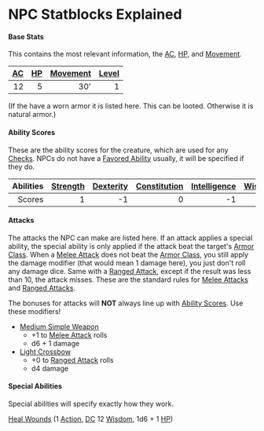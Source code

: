 # NPC Statblocks Explained

#### Base Stats
This contains the most relevant information, the [AC](../../../Player%20Characters/Derived%20Statistics/Armor%20Class.md), [HP](../../../Player%20Characters/Derived%20Statistics/Health%20Points.md), and [Movement](../../Game%20Procedures/Movement.md).

| [AC](../../../Player%20Characters/Derived%20Statistics/Armor%20Class.md) | [HP](../../../Player%20Characters/Derived%20Statistics/Health%20Points.md) | [Movement](../../../Game%20Procedures/Movement.md) | [Level](../../../Player%20Characters/Derived%20Statistics/Level.md) |
| -----------------------------------------------------------------------: | -------------------------------------------------------------------------: | -------------------------------------------------: | ------------------------------------------------------------------: |
|                                                                       12 |                                                                          5 |                                                30' |                                                                   1 |
(If the have a worn armor it is listed here. This can be looted. Otherwise it is natural armor.)
#### Ability Scores
These are the ability scores for the creature, which are used for any [Checks](../../Game%20Procedures/Check.md). NPCs do not have a [Favored Ability](../../Player%20Characters/Favored%20Ability.md) usually, it will be specified if they do.

| Abilities | [Strength](../../../Player%20Characters/Chosen%20Statistics/Strength.md) | [Dexterity](../../../Player%20Characters/Chosen%20Statistics/Dexterity.md) | [Constitution](../../../Player%20Characters/Chosen%20Statistics/Constitution.md) | [Intelligence](../../../Player%20Characters/Chosen%20Statistics/Intelligence.md) | [Wisdom](../../../Player%20Characters/Chosen%20Statistics/Wisdom.md)<br> | [Charisma](../../../Player%20Characters/Chosen%20Statistics/Charisma.md)<br> |
| --------: | -----------------------------------------------------------------------: | -------------------------------------------------------------------------: | -------------------------------------------------------------------------------: | -------------------------------------------------------------------------------: | -----------------------------------------------------------------------: | ---------------------------------------------------------------------------: |
|    Scores |                                                                        1 |                                                                         -1 |                                                                                0 |                                                                               -1 |                                                                        2 |                                                                            0 |
#### Attacks
The attacks the NPC can make are listed here. If an attack applies a special ability, the special ability is only applied if the attack beat the target's [Armor Class](../../Player%20Characters/Derived%20Statistics/Armor%20Class.md). When a [Melee Attack](../../Game%20Procedures/Melee%20Attack.md) does not beat the [Armor Class](../../Player%20Characters/Derived%20Statistics/Armor%20Class.md), you still apply the damage modifier (that would mean 1 damage here), you just don't roll any damage dice. Same with a [Ranged Attack](../../Game%20Procedures/Ranged%20Attack.md), except if the result was less than 10, the attack misses. These are the standard rules for [Melee Attacks](../../Game%20Procedures/Melee%20Attack.md) and [Ranged Attacks](../../Game%20Procedures/Ranged%20Attack.md).

The bonuses for attacks will **NOT** always line up with [Ability Scores](../../Player%20Characters/Chosen%20Statistics/Ability%20Scores.md). Use these modifiers!

- [Medium Simple Weapon](../../../Items/Individual%20Item%20Cards/Weapons/Melee%20Weapons/Medium%20Simple%20Weapon.md) 
	- +1 to [Melee Attack](../../../Game%20Procedures/Melee%20Attack.md) rolls
	- d6 + 1 damage
- [Light Crossbow](../../Items/Individual%20Item%20Cards/Weapons/Ranged%20Weapons/Light%20Crossbow.md)
	- +0 to [Ranged Attack](../../Game%20Procedures/Ranged%20Attack.md) rolls
	- d4 damage
#### Special Abilities
Special abilities will specify exactly how they work.

[Heal Wounds](../../../Magic/Spells/Mythril%20Spells/Level%201/Heal%20Wounds.md) (1 [Action](../../../Game%20Procedures/Action.md), [DC](../../../Game%20Procedures/DC.md) 12 [Wisdom](../../../Player%20Characters/Chosen%20Statistics/Wisdom.md), 1d6 + 1 [HP](../../../Player%20Characters/Derived%20Statistics/Health%20Points.md))